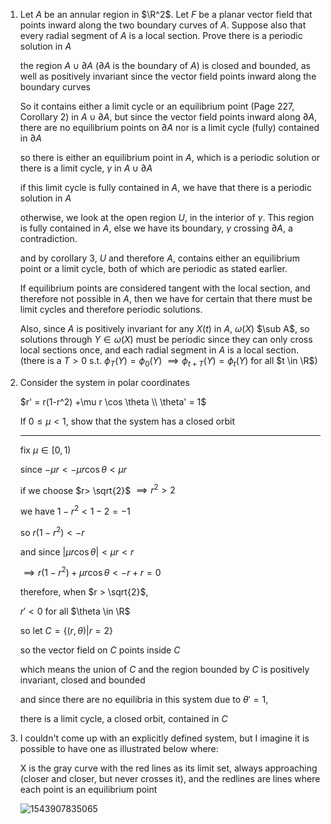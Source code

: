 1. Let $A$ be an annular region in $\R^2$. Let $F$ be a planar vector field that points inward along the two boundary curves of $A$. Suppose also that every radial segment of $A$ is a local section. Prove there is a periodic solution in $A$ 

   the region $A\cup\partial A$ ($\partial A$ is the boundary of $A$) is closed and bounded, as well as positively invariant since the vector field points inward along the boundary curves

   So it contains either a limit cycle or an equilibrium point (Page 227, Corollary 2) in $A\cup \partial A$, but since the vector field points inward along $\partial A$, there are no equilibrium points on $\partial A$ nor is a limit cycle (fully) contained in $\partial A$ 

   so there is either an equilibrium point in $A$, which is a periodic solution or there is a limit cycle, $\gamma$ in $A \cup\partial A$

   if this limit cycle is fully contained in $A$, we have that there is a periodic solution in $A$

   otherwise, we look at the open region $U$, in the interior of $\gamma$. This region is fully contained in $A$, else we have its boundary, $\gamma$ crossing $\partial A$, a contradiction.

   and by corollary 3, $U$ and therefore $A$, contains either an equilibrium point or a limit cycle, both of which are periodic as stated earlier. 

   If equilibrium points are considered tangent with the local section, and therefore not possible in $A$, then we have for certain that there must be limit cycles and therefore periodic solutions.

   Also, since $A$ is positively invariant for any $X(t)$ in $A$, $\omega(X)$ $\sub A$, so solutions through $Y \in \omega(X)$ must be periodic since they can only cross local sections once, and each radial segment in $A$ is a local section. (there is a $T>0$ s.t. $\phi_T(Y)  = \phi_0(Y)$ $\implies \phi_{t+T}(Y) = \phi_{t}(Y)$ for all $t \in \R$)

2. Consider the system in polar coordinates

   $r' = r(1-r^2) +\mu r \cos \theta \\ \theta' = 1$

   If $0 \leq \mu < 1$, show that the system has a closed orbit

   ---

   fix $\mu \in [0, 1)$

   since $-\mu r < -\mu r \cos\theta < \mu r$ 

   if we choose $r> \sqrt{2}$ $\implies r^2 > 2$ 

   we have $1-r^2 < 1 -  2 = -1$ 

   so $r(1-r^2) < -r$

   and since $|\mu r \cos\theta| < \mu r < r$

   $\implies r(1-r^2) + \mu r \cos\theta < -r + r = 0$ 

   therefore, when $r > \sqrt{2}$, 

   $r' < 0$ for all $\theta \in \R$ 

   so let $C = \{(r, \theta)| r = 2\}$   

   so the vector field on $C$ points inside $C$ 

   which means the union of $C$ and the region bounded by $C$  is positively invariant, closed and bounded

   and since there are no equilibria in this system due to $\theta' = 1$, 

   there is a limit cycle, a closed orbit, contained in $C$ 

3. I couldn't come up with an explicitly defined system, but I imagine it is possible to have one as illustrated below where: 

   X is the gray curve with the red lines as its limit set, always approaching (closer and closer, but never crosses it), and the redlines are lines where each point is an equilibrium point

   ![1543907835065](C:\Users\Renee\AppData\Roaming\Typora\typora-user-images\1543907835065.png)


